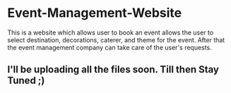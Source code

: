 # Event-Management-Website
This is a website which allows user to book an event allows the user to select destination, decorations, caterer, and theme for the event. After that the event management company can take care of the user's requests.

## I'll be uploading all the files soon. Till then Stay Tuned ;)
